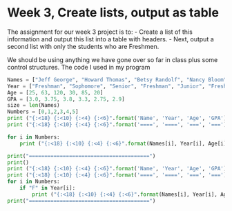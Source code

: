 # Week 3, Create lists, output as table

The assignment for our week 3 project is to:
    - Create a list of this information and output this list into a table with headers.
    - Next, output a second list with only the students who are Freshmen.
    
We should be using anything we have gone over so far in class plus some control structures. The code I used in my program 

```python
Names = ["Jeff George", "Howard Thomas", "Betsy Randolf", "Nancy Bloom", "Doug Hammersmith", "Rebecca Smith"]
Year = ["Freshman", "Sophomore", "Senior", "Freshman", "Junior", "Freshman"]
Age = [25, 63, 120, 30, 85, 20]
GPA = [3.0, 3.75, 3.8, 3.3, 2.75, 2.9]
size = len(Names)
Numbers = [0,1,2,3,4,5]
print ("{:<18} {:<10} {:<4} {:<6}".format('Name', 'Year', 'Age', 'GPA'))
print ("{:<18} {:<10} {:<4} {:<6}".format('====', '====', '===', '==='))

for i in Numbers:
    print ("{:<18} {:<10} {:<4} {:<6}".format(Names[i], Year[i], Age[i], GPA[i]))

print("=======================================")
print()
print ("{:<18} {:<10} {:<4} {:<6}".format('Name', 'Year', 'Age', 'GPA'))
print ("{:<18} {:<10} {:<4} {:<6}".format('====', '====', '===', '==='))
for i in Numbers:
    if "F" in Year[i]:
        print ("{:<18} {:<10} {:<4} {:<6}".format(Names[i], Year[i], Age[i], GPA[i]))
print("=======================================")

```
